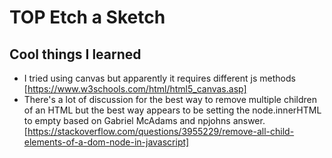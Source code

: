 # TOP Etch a Sketch

## Cool things I learned

- I tried using canvas but apparently it requires different js methods [https://www.w3schools.com/html/html5_canvas.asp]
- There's a lot of discussion for the best way to remove multiple children of an HTML but the best way appears to be setting the node.innerHTML to empty based on Gabriel McAdams and npjohns answer. [https://stackoverflow.com/questions/3955229/remove-all-child-elements-of-a-dom-node-in-javascript]
